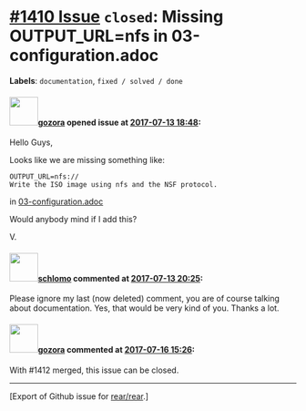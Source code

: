 [\#1410 Issue](https://github.com/rear/rear/issues/1410) `closed`: Missing OUTPUT\_URL=nfs in 03-configuration.adoc
===================================================================================================================

**Labels**: `documentation`, `fixed / solved / done`

#### <img src="https://avatars.githubusercontent.com/u/12116358?u=1c5ba9dcee5ca3082f03029a7fbe647efd30eb49&v=4" width="50">[gozora](https://github.com/gozora) opened issue at [2017-07-13 18:48](https://github.com/rear/rear/issues/1410):

Hello Guys,

Looks like we are missing something like:

    OUTPUT_URL=nfs://
    Write the ISO image using nfs and the NSF protocol.

in
[03-configuration.adoc](https://github.com/rear/rear/blob/master/doc/user-guide/03-configuration.adoc#using-iso-as-output-method)

Would anybody mind if I add this?

V.

#### <img src="https://avatars.githubusercontent.com/u/101384?v=4" width="50">[schlomo](https://github.com/schlomo) commented at [2017-07-13 20:25](https://github.com/rear/rear/issues/1410#issuecomment-315192022):

Please ignore my last (now deleted) comment, you are of course talking
about documentation. Yes, that would be very kind of you. Thanks a lot.

#### <img src="https://avatars.githubusercontent.com/u/12116358?u=1c5ba9dcee5ca3082f03029a7fbe647efd30eb49&v=4" width="50">[gozora](https://github.com/gozora) commented at [2017-07-16 15:26](https://github.com/rear/rear/issues/1410#issuecomment-315616509):

With \#1412 merged, this issue can be closed.

------------------------------------------------------------------------

\[Export of Github issue for
[rear/rear](https://github.com/rear/rear).\]

